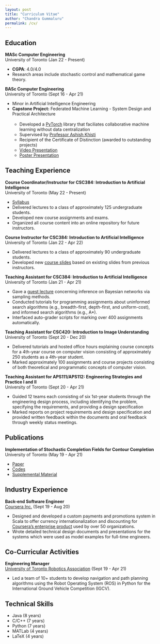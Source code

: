 ```yaml
---
layout: post
title: "Curriculum Vitae"
author: "Chandra Gummaluru"
permalink: /cv/
---
```

## Education
**MASc Computer Engineering** <br>
University of Toronto (Jan 22 - Present)
 - **CGPA**: 4.0/4.0
 - Research areas include stochastic control and mathematical game theory.

**BASc Computer Engineering** <br>
University of Toronto (Sept 16 - Apr 21)
 - Minor in Artificial Intelligence Engineering
 - **Capstone Project:** Federated Machine Learning - System Design and Practical Architecture
     <br><br>
      - Developed a [PyTorch](https://pytorch.org/) library that faciliates collaborative machine learning without data centralization
      - Supervised by [Professor Ashish Khisti](https://www.ece.utoronto.ca/people/khisti-a/)
      - Recipient of the Certificate of Distinction (awarded to outstanding projects)
      - [Video Presentation](https://youtu.be/Ep5phZmgyEA)
      - [Poster Presentation](https://github.com/chandra-gummaluru/chandra-gummaluru.github.io/raw/master/media/notes/poster.pdf)
     
## Teaching Experience
**Course Coordinator/Instructor for CSC384: Introduction to Artificial Intelligence** <br>
University of Toronto (May 22 - Present)
 - [Syllabus](https://github.com/chandra-gummaluru/chandra-gummaluru.github.io/raw/master/media/ai/csc384s22_syllabus.pdf)
 - Delivered lectures to a class of approximately 125 undergraduate students.
 - Developed new course assignments and exams.
 - Organized all course content into an online repository for future instructors.

**Course Instructor for CSC384: Introduction to Artificial Intelligence** <br>
University of Toronto (Jan 22 - Apr 22)
 - Delivered lectures to a class of approximately 90 undergraduate students.
 - Developed new [course slides](https://chandra-gummaluru.github.io/2022-02-11/ai) based on existing slides from previous instructors.

**Teaching Assistant for CSC384: Introduction to Artificial Intelligence** <br>
University of Toronto  (Jan 21 - Apr 21)

 - Gave a [guest lecture](https://www.youtube.com/watch?v=gy3e1OVj_Hw&feature=youtu.be) concerning inference on Bayesian networks via sampling methods.
 - Conducted tutorials for programming assignments about uninformed search algorithms (e.g., breadth-first, depth-first, and uniform-cost), and informed search algorithms (e.g., A*).
 - Interfaced auto-grader scripts for marking over 400 assignments automatically.
 
**Teaching Assistant for CSC420: Introduction to Image Understanding** <br>
University of Toronto  (Sept 20 - Dec 20)

 - Delivered tutorials and hosted office hours explaining course concepts for a 4th-year course on computer vision consisting of approximately 250 students as a 4th-year student.
 - Marked approximately 100 assignments and course projects consisting of both theoretical and programmatic concepts of computer vision.

**Teaching Assistant for APS111/APS112: Engineering Strategies and Practice I and II** <br>
University of Toronto  (Sept 20 - Apr 21)

 - Guided 12 teams each consisting of six 1st-year students through the engineering design process, including identifying the problem, specifying the requirements, and providing a design specification
 - Marked reports on project requirements and design specification and provided written feedback within the documents and oral feedback through weekly status meetings.

## Publications

**Implementation of Stochastic Completion Fields for Contour Completion** <br>
University of Toronto (May 19 - Apr 21)

 - [Paper](https://mrezanejad.github.io/files/bmvc2021.pdf)
 - [Codes](https://github.com/sidguptacode/Stochastic_Completion_Fields)
 - [Supplemental Material](https://www.bmvc2021-virtualconference.com/assets/supp/1075_supp.zip)

## Industry Experience

**Back-end Software Engineer** <br>
[Coursera Inc.](https://www.coursera.org/) (Sept 19 - Aug 20)

 - Designed and developed a custom payments and promotions system in Scala to offer currency internationalization and discounting for [Coursera’s enterprise product](https://www.coursera.org/business/) used by over 50 organizations.
 - Wrote detailed technical design documents and presentations for the systems which were used as model examples for full-time engineers.

## Co-Curricular Activities
**Engineering Manager** <br>
[University of Toronto Robotics Association](http://www.utra.ca/) (Sept 19 - Apr 21)

 - Led a team of 10+ students to develop navigation and path planning algorithms using the Robot Operating System (ROS) in Python for the International Ground Vehicle Competition (IGCV).

## Technical Skills
- Java (8 years)
- C/C++ (7 years)
- Python (7 years)
- MATLab (4 years)
- LaTeX (4 years)
